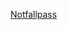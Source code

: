 [Notfallpass]([https://markdownlivepreview.com/](https://pjolo.github.io/questionnaire.github.io/notfallpass))
